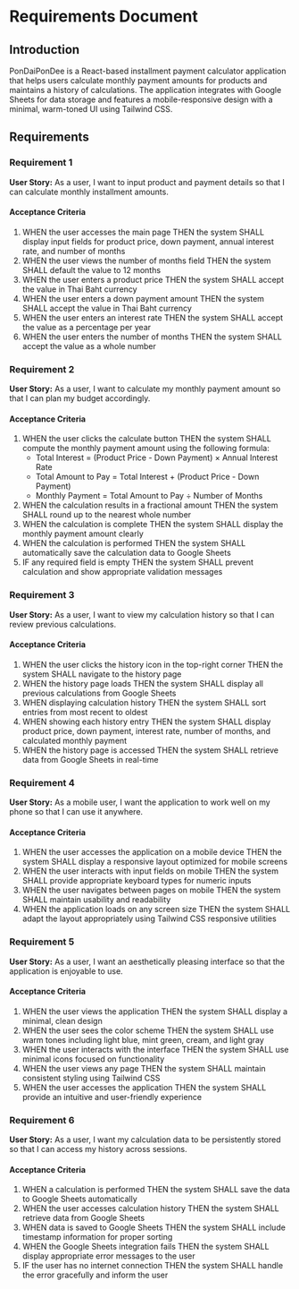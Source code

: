 # Requirements Document

## Introduction

PonDaiPonDee is a React-based installment payment calculator application that helps users calculate monthly payment amounts for products and maintains a history of calculations. The application integrates with Google Sheets for data storage and features a mobile-responsive design with a minimal, warm-toned UI using Tailwind CSS.

## Requirements

### Requirement 1

**User Story:** As a user, I want to input product and payment details so that I can calculate monthly installment amounts.

#### Acceptance Criteria

1. WHEN the user accesses the main page THEN the system SHALL display input fields for product price, down payment, annual interest rate, and number of months
2. WHEN the user views the number of months field THEN the system SHALL default the value to 12 months
3. WHEN the user enters a product price THEN the system SHALL accept the value in Thai Baht currency
4. WHEN the user enters a down payment amount THEN the system SHALL accept the value in Thai Baht currency
5. WHEN the user enters an interest rate THEN the system SHALL accept the value as a percentage per year
6. WHEN the user enters the number of months THEN the system SHALL accept the value as a whole number

### Requirement 2

**User Story:** As a user, I want to calculate my monthly payment amount so that I can plan my budget accordingly.

#### Acceptance Criteria

1. WHEN the user clicks the calculate button THEN the system SHALL compute the monthly payment amount using the following formula:
   - Total Interest = (Product Price - Down Payment) × Annual Interest Rate
   - Total Amount to Pay = Total Interest + (Product Price - Down Payment)
   - Monthly Payment = Total Amount to Pay ÷ Number of Months
2. WHEN the calculation results in a fractional amount THEN the system SHALL round up to the nearest whole number
3. WHEN the calculation is complete THEN the system SHALL display the monthly payment amount clearly
4. WHEN the calculation is performed THEN the system SHALL automatically save the calculation data to Google Sheets
5. IF any required field is empty THEN the system SHALL prevent calculation and show appropriate validation messages

### Requirement 3

**User Story:** As a user, I want to view my calculation history so that I can review previous calculations.

#### Acceptance Criteria

1. WHEN the user clicks the history icon in the top-right corner THEN the system SHALL navigate to the history page
2. WHEN the history page loads THEN the system SHALL display all previous calculations from Google Sheets
3. WHEN displaying calculation history THEN the system SHALL sort entries from most recent to oldest
4. WHEN showing each history entry THEN the system SHALL display product price, down payment, interest rate, number of months, and calculated monthly payment
5. WHEN the history page is accessed THEN the system SHALL retrieve data from Google Sheets in real-time

### Requirement 4

**User Story:** As a mobile user, I want the application to work well on my phone so that I can use it anywhere.

#### Acceptance Criteria

1. WHEN the user accesses the application on a mobile device THEN the system SHALL display a responsive layout optimized for mobile screens
2. WHEN the user interacts with input fields on mobile THEN the system SHALL provide appropriate keyboard types for numeric inputs
3. WHEN the user navigates between pages on mobile THEN the system SHALL maintain usability and readability
4. WHEN the application loads on any screen size THEN the system SHALL adapt the layout appropriately using Tailwind CSS responsive utilities

### Requirement 5

**User Story:** As a user, I want an aesthetically pleasing interface so that the application is enjoyable to use.

#### Acceptance Criteria

1. WHEN the user views the application THEN the system SHALL display a minimal, clean design
2. WHEN the user sees the color scheme THEN the system SHALL use warm tones including light blue, mint green, cream, and light gray
3. WHEN the user interacts with the interface THEN the system SHALL use minimal icons focused on functionality
4. WHEN the user views any page THEN the system SHALL maintain consistent styling using Tailwind CSS
5. WHEN the user accesses the application THEN the system SHALL provide an intuitive and user-friendly experience

### Requirement 6

**User Story:** As a user, I want my calculation data to be persistently stored so that I can access my history across sessions.

#### Acceptance Criteria

1. WHEN a calculation is performed THEN the system SHALL save the data to Google Sheets automatically
2. WHEN the user accesses calculation history THEN the system SHALL retrieve data from Google Sheets
3. WHEN data is saved to Google Sheets THEN the system SHALL include timestamp information for proper sorting
4. WHEN the Google Sheets integration fails THEN the system SHALL display appropriate error messages to the user
5. IF the user has no internet connection THEN the system SHALL handle the error gracefully and inform the user